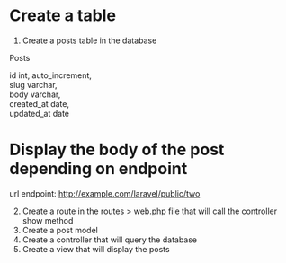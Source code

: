 Create a table
===============

1. Create a posts table in the database

Posts

id int, auto_increment,<br>
slug varchar,<br>
body varchar,<br>
created_at date,<br>
updated_at date<br>

Display the body of the post depending on endpoint
===================================================

url endpoint:
http://example.com/laravel/public/two


2. Create a route in the routes > web.php file that will call the controller show method
3. Create a post model
4. Create a controller that will query the database
5. Create a view that will display the posts
